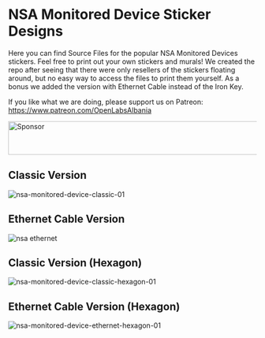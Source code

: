 # NSA Monitored Device Sticker Designs
Here you can find Source Files for the popular NSA Monitored Devices stickers. Feel free to print out your own stickers and murals! We created the repo after seeing that there were only resellers of the stickers floating around, but no easy way to access the files to print them yourself. As a bonus we added the version with Ethernet Cable instead of the Iron Key.

If you like what we are doing, please support us on Patreon:
https://www.patreon.com/OpenLabsAlbania


<a target='_blank' rel='nofollow' href='http://app.codesponsor.io/link/zHAR7wtwUVkKwfBeio82eCfE/OpenLabsHackerspace/nsa-monitored-device'>
  <img alt='Sponsor' width='888' height='68' src='http://app.codesponsor.io/embed/zHAR7wtwUVkKwfBeio82eCfE/OpenLabsHackerspace/nsa-monitored-device.svg' />
</a>


## Classic Version

![nsa-monitored-device-classic-01](https://user-images.githubusercontent.com/5436686/31270741-deed31de-aa85-11e7-8b3c-046a2e36016e.png)

## Ethernet Cable Version

![nsa ethernet](https://user-images.githubusercontent.com/5436686/31270740-dea0341a-aa85-11e7-8951-66656aa6d417.png)

## Classic Version (Hexagon)

![nsa-monitored-device-classic-hexagon-01](https://user-images.githubusercontent.com/5436686/31283543-3ada9bf0-aab6-11e7-8743-0e8752423d25.png)

## Ethernet Cable Version (Hexagon)

![nsa-monitored-device-ethernet-hexagon-01](https://user-images.githubusercontent.com/5436686/31283544-3ae08542-aab6-11e7-97fb-b3d153794eb5.png)
